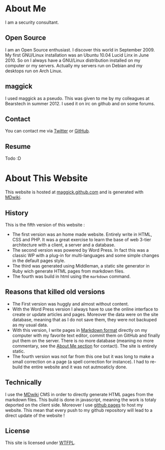 # About Me

I am a security consultant.

## Open Source

I am an Open Source enthusiast. I discover this world in September 2009. My
first GNU/Linux installation was an Ubuntu 10.04 Lucid Linx in June 2010. So on
I always have a GNU/Linux distribution installed on my computer or my servers.
Actually my servers run on Debian and my desktops run on Arch Linux.

## maggick

I used maggick as a pseudo. This was given to me by my colleagues at Bearstech
in summer 2012. I used it on irc on github and on some forums.

## Contact

You can contact me via [Twitter](http://twitter.com/matthieukeller)
or [GitHub](http://github.com/maggick).

## Resume

Todo :D

# About This Website

This website is hosted at [maggick.github.com](http://maggick.github.com) and is
generated with [MDwiki](http://dynalon.github.io/mdwiki/#!index.md).

## History

This is the fifth version of this website :

* The first version was an home made website. Entirely write in HTML, CSS and PHP. It was a great exercise 
  to learn the base of web 3-tier architecture with a client, a server and a database.
* The second version was powered by Word Press. In fact this was a classic WP with a plug-in for 
  multi-languages and some simple changes in the default pages style.
* The third was generated using Middleman, a static site generator in Ruby wich
  generate HTML pages from markdown files.
* The fourth was build in html using the `markdown` command.

## Reasons that killed old versions

* The First version was huggly and almost without content.
* With the Word Press version I always have to use the online interface to create or update articles and pages.
  Moreover the data were on the site database, meaning that as I do not save them, they were not backuped as 
  my usual data.
* With this version, I write pages in [Markdown format](https://github.com/github/markup#readme) 
  directly on my computer with my favorite text editor, commit them on GitHub and finally put them on the server.
  There is no more database (meaning no more commentary, see the [About Me section](/about/me/#contact) for contact).
  The site is entirely static.
* The fourth version was not far from this one but it was long to make a small
  correction on a page (a spell correction for instance). I had to re-build the
  entire website and it was not autmoaticly done.

## Technically

I use the [MDwiki](http://dynalon.github.io/mdwiki/#!index.md) CMS in order to
directly generate HTML pages from the markdown files. This build is done in
javascript, meaning the work is totaly deported on the client side.
Moreover I use [github pages](http://pages.github.com/) to host my website. This
mean that every push to my github repository will lead to a direct update of the
website !

## License

This site is licensed under [WTFPL](http://www.wtfpl.net).

